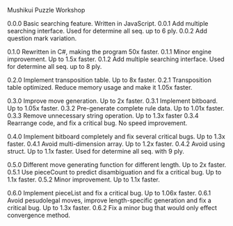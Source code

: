 
Mushikui Puzzle Workshop


0.0.0		Basic searching feature. Written in JavaScript.
0.0.1		Add multiple searching interface. Used for determine all seq. up to 6 ply.
0.0.2		Add question mark variation.

0.1.0		Rewritten in C#, making the program 50x faster.
0.1.1		Minor engine improvement. Up to 1.5x faster.
0.1.2		Add multiple searching interface. Used for determine all seq. up to 8 ply.

0.2.0		Implement transposition table. Up to 8x faster.
0.2.1		Transposition table optimized. Reduce memory usage and make it 1.05x faster.

0.3.0		Improve move generation. Up to 2x faster.
0.3.1		Implement bitboard. Up to 1.05x faster.
0.3.2		Pre-generate complete rule data. Up to 1.01x faster.
0.3.3		Remove unnecessary string operation. Up to 1.3x faster
0.3.4		Rearrange code, and fix a critical bug. No speed improvement.

0.4.0		Implement bitboard completely and fix several critical bugs. Up to 1.3x faster.
0.4.1		Avoid multi-dimension array. Up to 1.2x faster.
0.4.2		Avoid using struct. Up to 1.1x faster. Used for determine all seq. with 9 ply.

0.5.0		Different move generating function for different length. Up to 2x faster.
0.5.1		Use pieceCount to predict disambiguation and fix a critical bug. Up to 1.1x faster.
0.5.2		Minor improvement. Up to 1.1x faster.

0.6.0		Implement pieceList and fix a critical bug. Up to 1.06x faster.
0.6.1		Avoid pesudolegal moves, improve length-specific generation and fix a critical bug.
			Up to 1.3x faster.
0.6.2		Fix a minor bug that would only effect convergence method.